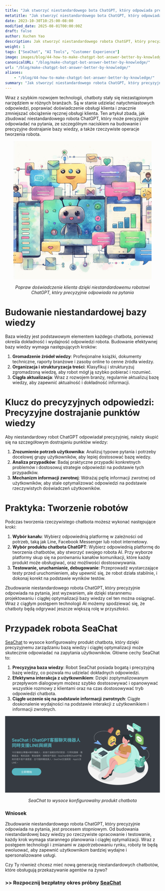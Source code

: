 ```yaml
---
title: "Jak stworzyć niestandardowego bota ChatGPT, który odpowiada precyzyjnie"
metatitle: "Jak stworzyć niestandardowego bota ChatGPT, który odpowiada precyzyjnie | Seria Budowanie Chatbotów Nowej Generacji z SeaChat"
date: 2023-10-30T10:25:00-08:00
modified_date: 2025-08-01T00:00:00Z
draft: false
author: Xuchen Yao
description: Jak stworzyć niestandardowego robota ChatGPT, który precyzyjnie odpowiada na pytania. Od budowania profesjonalnej bazy wiedzy po rzeczywisty proces rozwoju, obejmujący techniki precyzyjnego dostrajania punktów wiedzy i demonstrujący udane wdrożenie na przykładzie robotów SeaChat. Zapewniamy kompleksowy przewodnik, który pomoże Ci łatwo stworzyć wydajnego i spersonalizowanego inteligentnego chatbota.
weight: 1
tags: ["SeaChat", "AI Tools", "Customer Experience"]
image: images/blog/44-how-to-make-chatgpt-bot-answer-better-by-knowledge/44-how-to-make-chatgpt-bot-answer-better-by-knowledge.png
canonicalURL: "/blog/make-chatgpt-bot-answer-better-by-knowledge/"
url: "/blog/make-chatgpt-bot-answer-better-by-knowledge/"
aliases:
    - "/blog/44-how-to-make-chatgpt-bot-answer-better-by-knowledge/"
summary: "Jak stworzyć niestandardowego robota ChatGPT, który precyzyjnie odpowiada na pytania. Od budowania profesjonalnej bazy wiedzy po rzeczywisty proces rozwoju, obejmujący techniki precyzyjnego dostrajania punktów wiedzy i demonstrujący udane wdrożenie na przykładzie robotów SeaChat. Zapewniamy kompleksowy przewodnik, który pomoże Ci łatwo stworzyć wydajnego i spersonalizowanego inteligentnego chatbota."
---
```


Wraz z szybkim rozwojem technologii, chatboty stały się niezastąpionym narzędziem w różnych branżach. Są w stanie udzielać natychmiastowych odpowiedzi, poprawiać doświadczenie obsługi klienta i znacznie zmniejszać obciążenie ręcznej obsługi klienta. Ten artykuł zbada, jak zbudować niestandardowego robota ChatGPT, który może precyzyjnie odpowiadać na pytania, ze szczególnym naciskiem na budowanie i precyzyjne dostrajanie bazy wiedzy, a także rzeczywiste operacje tworzenia robota.

<center>
<img height="450px" src="/images/blog/44-how-to-make-chatgpt-bot-answer-better-by-knowledge/1-improve-customer-experience-by-better-chatbot-knowledge.jpeg" alt="Popraw doświadczenie klienta dzięki niestandardowemu robotowi ChatGPT, który precyzyjnie odpowiada na pytania"/>

*Popraw doświadczenie klienta dzięki niestandardowemu robotowi ChatGPT, który precyzyjnie odpowiada na pytania*
</center>

# Budowanie niestandardowej bazy wiedzy
Baza wiedzy jest podstawowym elementem każdego chatbota, ponieważ określa dokładność i wydajność odpowiedzi robota. Budowanie efektywnej bazy wiedzy wymaga następujących kroków:

1. **Gromadzenie źródeł wiedzy**: Profesjonalne książki, dokumenty techniczne, raporty branżowe i zasoby online to cenne źródła wiedzy.
2. **Organizacja i strukturyzacja treści**: Klasyfikuj i strukturyzuj zgromadzoną wiedzę, aby robot mógł ją szybko pobierać i rozumieć.
3. **Ciągła aktualizacja**: Wraz z rozwojem branży, regularnie aktualizuj bazę wiedzy, aby zapewnić aktualność i dokładność informacji.

# Klucz do precyzyjnych odpowiedzi: Precyzyjne dostrajanie punktów wiedzy
Aby niestandardowy robot ChatGPT odpowiadał precyzyjniej, należy skupić się na szczegółowym dostrajaniu punktów wiedzy:

1. **Zrozumienie potrzeb użytkownika**: Analizuj typowe pytania i potrzeby docelowej grupy użytkowników, aby lepiej dostosować bazę wiedzy.
2. **Analiza przypadków**: Badaj praktyczne przypadki konkretnych problemów i dostosowuj strategie odpowiedzi na podstawie tych przypadków.
3. **Mechanizm informacji zwrotnej**: Wdrażaj pętlę informacji zwrotnej od użytkowników, aby stale optymalizować odpowiedzi na podstawie rzeczywistych doświadczeń użytkowników.

# Praktyka: Tworzenie robotów
Podczas tworzenia rzeczywistego chatbota możesz wykonać następujące kroki:

1. **Wybór kanału**: Wybierz odpowiednią platformę w zależności od potrzeb, taką jak Line, Facebook Messenger lub robot internetowy.
2. **Wybór produktu chatbota ChatGPT**: Wybierz odpowiednią platformę do tworzenia chatbotów, aby stworzyć swojego robota AI. Przy wyborze platformy skup się na porównaniu kanałów komunikacji, które każdy produkt może obsługiwać, oraz możliwości dostosowywania.
3. **Testowanie, uruchamianie, debugowanie**: Przeprowadź wystarczające testy przed uruchomieniem, aby upewnić się, że robot działa stabilnie, i dokonaj korekt na podstawie wyników testów.

Zbudowanie niestandardowego robota ChatGPT, który precyzyjnie odpowiada na pytania, jest wyzwaniem, ale dzięki starannemu projektowaniu i ciągłej optymalizacji bazy wiedzy cel ten można osiągnąć. Wraz z ciągłym postępem technologii AI możemy spodziewać się, że chatboty będą odgrywać jeszcze większą rolę w przyszłości.

# Przypadek robota SeaChat
[SeaChat](https://chat.seasalt.ai/?utm_source=blog) to wysoce konfigurowalny produkt chatbota, który dzięki precyzyjnemu zarządzaniu bazą wiedzy i ciągłej optymalizacji może skutecznie odpowiadać na zapytania użytkowników. Główne cechy SeaChat to:

1. **Precyzyjna baza wiedzy**: Robot SeaChat posiada bogatą i precyzyjną bazę wiedzy, co pozwala mu udzielać dokładnych odpowiedzi.
2. **Efektywna interakcja z użytkownikiem**: Dzięki zoptymalizowanym przepływom dialogowym możesz szybko dostosowywać i opanowywać wszystkie rozmowy z klientami oraz na czas dostosowywać tryb odpowiedzi chatbota.
3. **Ciągłe uczenie się na podstawie informacji zwrotnych**: Ciągłe doskonalenie wydajności na podstawie interakcji z użytkownikiem i informacji zwrotnych.

<center>
<img src="/images/blog/44-how-to-make-chatgpt-bot-answer-better-by-knowledge/2-seachat-can-customize-knowledge.png" alt="SeaChat to wysoce konfigurowalny produkt chatbota"/>

*SeaChat to wysoce konfigurowalny produkt chatbota*
</center>

### Wniosek
Zbudowanie niestandardowego robota ChatGPT, który precyzyjnie odpowiada na pytania, jest procesem stopniowym. Od budowania niestandardowej bazy wiedzy po rzeczywiste opracowanie i testowanie, każdy krok wymaga starannego planowania i ciągłej optymalizacji. Wraz z postępem technologii i zmianami w zapotrzebowaniu rynku, roboty te będą ewoluować, aby zapewnić użytkownikom bardziej wydajne i spersonalizowane usługi.

Czy Ty również chcesz mieć nową generację niestandardowych chatbotów, które obsługują przekazywanie agentów na żywo?
### >> Rozpocznij bezpłatny okres próbny [SeaChat](https://chat.seasalt.ai/?utm_source=blog)
